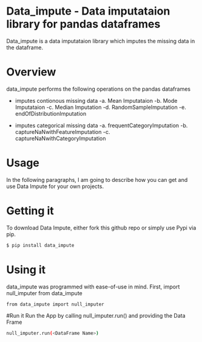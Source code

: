 # Data_impute - Data imputataion library for pandas dataframes
Data_impute is a data imputataion library which imputes the missing data in the dataframe.
# Overview
data_impute performs the following operations on the pandas dataframes

- imputes contionous missing data
-a. Mean Imputataion
-b. Mode Imputataion
-c. Median Imputation
-d. RandomSampleImputation
-e. endOfDistributionImputation

- imputes categorical missing data
-a. frequentCategoryImputation
-b. captureNaNwithFeatureImputation
-c. captureNaNwithCategoryImputation

# Usage
In the following paragraphs, I am going to describe how you can get and use Data Impute for your own projects.

# Getting it
To download Data Impute, either fork this github repo or simply use Pypi via pip.
```sh
$ pip install data_impute
```
# Using it
data_impute was programmed with ease-of-use in mind. First, import null_imputer from data_impute

```sh
from data_impute import null_imputer
```

#Run it
Run the App by calling null_imputer.run() and providing the Data Frame 
```sh
null_imputer.run(<DataFrame Name>)
```


